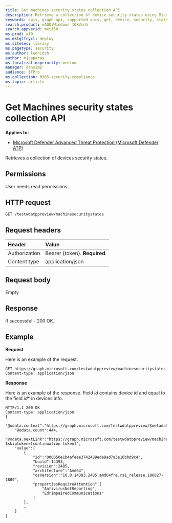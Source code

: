 ```yaml
---
title: Get machines security states collection API
description: Retrieve a collection of device security states using Microsoft Defender Advanced Threat Protection (Microsoft Defender ATP.
keywords: apis, graph api, supported apis, get, device, security, state
search.product: eADQiWindows 10XVcnh
search.appverid: met150
ms.prod: w10
ms.mktglfcycl: deploy
ms.sitesec: library
ms.pagetype: security
ms.author: leonidzh
author: mjcaparas
ms.localizationpriority: medium
manager: dansimp
audience: ITPro
ms.collection: M365-security-compliance 
ms.topic: article 
---
```


# Get Machines security states collection API

**Applies to:**

- [Microsoft Defender Advanced Threat Protection (Microsoft Defender ATP)](https://go.microsoft.com/fwlink/p/?linkid=2069559)

Retrieves a collection of devices security states.

## Permissions
User needs read permissions.

## HTTP request
```
GET /testwdatppreview/machinesecuritystates
```

## Request headers

Header | Value 
:---|:---
Authorization | Bearer {token}. **Required**.
Content type | application/json

## Request body
Empty

## Response
If successful - 200 OK.

## Example

**Request**

Here is an example of the request.

```
GET https://graph.microsoft.com/testwdatppreview/machinesecuritystates
Content-type: application/json
```

**Response**

Here is an example of the response.
Field *id* contains device id and equal to the field *id** in devices info. 

```
HTTP/1.1 200 OK
Content-type: application/json
{
    "@odata.context":"https://graph.microsoft.com/testwdatppreview/$metadata#MachineSecurityStates",
    "@odata.count":444,
    "@odata.nextLink":"https://graph.microsoft.com/testwdatppreview/machinesecuritystates?$skiptoken=[continuation token]",
    "value":[
        {
            "id":"000050e1b4afeee3742489ede9ad7a3e16bbd9c4",
            "build":14393,
            "revision":2485,
            "architecture":"Amd64",
            "osVersion":"10.0.14393.2485.amd64fre.rs1_release.180827-1809",
            "propertiesRequireAttention":[
                "AntivirusNotReporting",
                "EdrImpairedCommunications"
            ]
        },
        …
    ]
}
```

